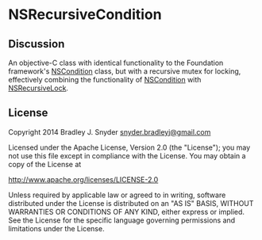 # NSRecursiveCondition

## Discussion
An objective-C class with identical functionality to the Foundation framework's 
[NSCondition](https://developer.apple.com/library/ios/documentation/cocoa/reference/NSCondition_class/Reference/Reference.html) 
class, but with a recursive mutex for locking, effectively combining the functionality of 
[NSCondition](https://developer.apple.com/library/ios/documentation/cocoa/reference/NSCondition_class/Reference/Reference.html) 
with [NSRecursiveLock](https://developer.apple.com/library/mac/documentation/cocoa/reference/foundation/Classes/NSRecursiveLock_Class/Reference/Reference.html).

## License

Copyright 2014 Bradley J. Snyder <snyder.bradleyj@gmail.com>

Licensed under the Apache License, Version 2.0 (the "License");
you may not use this file except in compliance with the License.
You may obtain a copy of the License at

http://www.apache.org/licenses/LICENSE-2.0

Unless required by applicable law or agreed to in writing, software
distributed under the License is distributed on an "AS IS" BASIS,
WITHOUT WARRANTIES OR CONDITIONS OF ANY KIND, either express or implied.
See the License for the specific language governing permissions and
limitations under the License.
